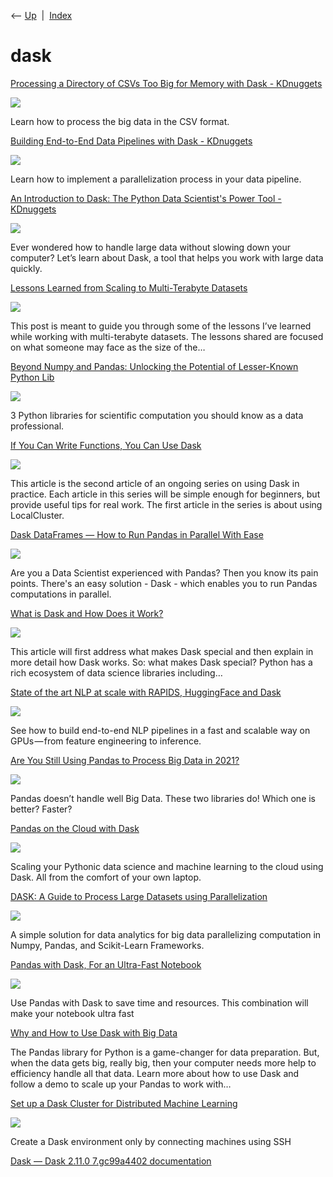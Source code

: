 <div class="nav">

⟵ [Up](index.html)  \|  [Index](index.html)

</div>

# dask

<div class="cards">

<div class="card">

<div class="card-title">

[Processing a Directory of CSVs Too Big for Memory with Dask -
KDnuggets](https://www.kdnuggets.com/processing-a-directory-of-csvs-too-big-for-memory-with-dask)

</div>

<div class="card-image">

[![](https://www.kdnuggets.com/wp-content/uploads/kdn-processing-large-csv-directory-dask.png)](https://www.kdnuggets.com/processing-a-directory-of-csvs-too-big-for-memory-with-dask)

</div>

Learn how to process the big data in the CSV format.

</div>

<div class="card">

<div class="card-title">

[Building End-to-End Data Pipelines with Dask -
KDnuggets](https://www.kdnuggets.com/building-end-to-end-data-pipelines-with-dask)

</div>

<div class="card-image">

[![](https://www.kdnuggets.com/wp-content/uploads/Building-End-to-End-Data-Pipelines-with-Dask_1.png)](https://www.kdnuggets.com/building-end-to-end-data-pipelines-with-dask)

</div>

Learn how to implement a parallelization process in your data pipeline.

</div>

<div class="card">

<div class="card-title">

[An Introduction to Dask: The Python Data Scientist's Power Tool -
KDnuggets](https://www.kdnuggets.com/introduction-dask-python-data-scientist-power-tool)

</div>

<div class="card-image">

[![](https://www.kdnuggets.com/wp-content/uploads/dask_feature_img.jpeg)](https://www.kdnuggets.com/introduction-dask-python-data-scientist-power-tool)

</div>

Ever wondered how to handle large data without slowing down your
computer? Let’s learn about Dask, a tool that helps you work with large
data quickly.

</div>

<div class="card">

<div class="card-title">

[Lessons Learned from Scaling to Multi-Terabyte
Datasets](https://v2thegreat.com/2024/06/19/lessons-learned-from-scaling-to-multi-terabyte-datasets)

</div>

<div class="card-image">

[![](https://v2thegreat.com/wp-content/uploads/2024/06/image-6.png)](https://v2thegreat.com/2024/06/19/lessons-learned-from-scaling-to-multi-terabyte-datasets)

</div>

This post is meant to guide you through some of the lessons I’ve learned
while working with multi-terabyte datasets. The lessons shared are
focused on what someone may face as the size of the…

</div>

<div class="card">

<div class="card-title">

[Beyond Numpy and Pandas: Unlocking the Potential of Lesser-Known Python
Lib](https://www.kdnuggets.com/2023/08/beyond-numpy-pandas-unlocking-potential-lesserknown-python-libraries.html)

</div>

<div class="card-image">

[![](https://www.kdnuggets.com/wp-content/uploads/beyond-numpy-pandas-unlocking-potential-lesserknown-python-libraries_03.jpg)](https://www.kdnuggets.com/2023/08/beyond-numpy-pandas-unlocking-potential-lesserknown-python-libraries.html)

</div>

3 Python libraries for scientific computation you should know as a data
professional.

</div>

<div class="card">

<div class="card-title">

[If You Can Write Functions, You Can Use
Dask](https://www.kdnuggets.com/2021/09/write-functions-use-dask.html)

</div>

<div class="card-image">

[![](https://www.kdnuggets.com/wp-content/uploads/write_functions_use_dask_01.jpg)](https://www.kdnuggets.com/2021/09/write-functions-use-dask.html)

</div>

This article is the second article of an ongoing series on using Dask in
practice. Each article in this series will be simple enough for
beginners, but provide useful tips for real work. The first article in
the series is about using LocalCluster.

</div>

<div class="card">

<div class="card-title">

[Dask DataFrames — How to Run Pandas in Parallel With
Ease](https://towardsdatascience.com/dask-dataframes-how-to-run-pandas-in-parallel-with-ease-b8b1f6b2646b?source=rss----7f60cf5620c9---4)

</div>

<div class="card-image">

[![](https://miro.medium.com/v2/resize:fit:1200/1*WQURO9k08NIsrQ1PkqHhXw.jpeg)](https://towardsdatascience.com/dask-dataframes-how-to-run-pandas-in-parallel-with-ease-b8b1f6b2646b?source=rss----7f60cf5620c9---4)

</div>

Are you a Data Scientist experienced with Pandas? Then you know its pain
points. There's an easy solution - Dask - which enables you to run
Pandas computations in parallel.

</div>

<div class="card">

<div class="card-title">

[What is Dask and How Does it
Work?](https://towardsdatascience.com/what-is-dask-and-how-does-it-work-aa99770a31cf?source=rss----7f60cf5620c9---4)

</div>

<div class="card-image">

[![](https://miro.medium.com/v2/resize:fit:464/1*w5ymtkHv5G6ijnBpdhwXHg.jpeg)](https://towardsdatascience.com/what-is-dask-and-how-does-it-work-aa99770a31cf?source=rss----7f60cf5620c9---4)

</div>

This article will first address what makes Dask special and then explain
in more detail how Dask works. So: what makes Dask special? Python has a
rich ecosystem of data science libraries including…

</div>

<div class="card">

<div class="card-title">

[State of the art NLP at scale with RAPIDS, HuggingFace and
Dask](https://medium.com/rapids-ai/state-of-the-art-nlp-at-scale-with-rapids-huggingface-and-dask-a885c19ce87b)

</div>

<div class="card-image">

[![](https://miro.medium.com/v2/da:true/resize:fit:1200/0*w9WCIHyMuQ9h5Pee)](https://medium.com/rapids-ai/state-of-the-art-nlp-at-scale-with-rapids-huggingface-and-dask-a885c19ce87b)

</div>

See how to build end-to-end NLP pipelines in a fast and scalable way on
GPUs — from feature engineering to inference.

</div>

<div class="card">

<div class="card-title">

[Are You Still Using Pandas to Process Big Data in
2021?](https://link.medium.com/s7elocy8geb)

</div>

<div class="card-image">

[![](https://miro.medium.com/v2/da:true/resize:fit:1200/0*-RQZYqNWKwn34rpy)](https://link.medium.com/s7elocy8geb)

</div>

Pandas doesn’t handle well Big Data. These two libraries do! Which one
is better? Faster?

</div>

<div class="card">

<div class="card-title">

[Pandas on the Cloud with
Dask](https://towardsdatascience.com/pandas-on-the-cloud-with-dask-9451199b0226?source=rss----7f60cf5620c9---4)

</div>

<div class="card-image">

[![](https://miro.medium.com/v2/da:true/resize:fit:1200/0*ZudEZUM97toUkEs7)](https://towardsdatascience.com/pandas-on-the-cloud-with-dask-9451199b0226?source=rss----7f60cf5620c9---4)

</div>

Scaling your Pythonic data science and machine learning to the cloud
using Dask. All from the comfort of your own laptop.

</div>

<div class="card">

<div class="card-title">

[DASK: A Guide to Process Large Datasets using
Parallelization](https://towardsdatascience.com/dask-a-guide-to-process-large-datasets-using-parallelization-c5554889abdb?source=rss----7f60cf5620c9---4)

</div>

<div class="card-image">

[![](https://miro.medium.com/v2/resize:fit:1200/1*dhuwE1Emvy-N66NPjgiCCg.jpeg)](https://towardsdatascience.com/dask-a-guide-to-process-large-datasets-using-parallelization-c5554889abdb?source=rss----7f60cf5620c9---4)

</div>

A simple solution for data analytics for big data parallelizing
computation in Numpy, Pandas, and Scikit-Learn Frameworks.

</div>

<div class="card">

<div class="card-title">

[Pandas with Dask, For an Ultra-Fast
Notebook](https://towardsdatascience.com/pandas-with-dask-for-an-ultra-fast-notebook-e2621c3769f?source=rss----7f60cf5620c9---4)

</div>

<div class="card-image">

[![](https://miro.medium.com/v2/resize:fit:1200/1*iKZzj7wohpQUXqVAYQBV6w.jpeg)](https://towardsdatascience.com/pandas-with-dask-for-an-ultra-fast-notebook-e2621c3769f?source=rss----7f60cf5620c9---4)

</div>

Use Pandas with Dask to save time and resources. This combination will
make your notebook ultra fast

</div>

<div class="card">

<div class="card-title">

[Why and How to Use Dask with Big
Data](https://www.kdnuggets.com/2020/04/dask-big-data.html)

</div>

The Pandas library for Python is a game-changer for data preparation.
But, when the data gets big, really big, then your computer needs more
help to efficiency handle all that data. Learn more about how to use
Dask and follow a demo to scale up your Pandas to work with…

</div>

<div class="card">

<div class="card-title">

[Set up a Dask Cluster for Distributed Machine
Learning](https://towardsdatascience.com/set-up-a-dask-cluster-for-distributed-machine-learning-31f587b1b553?source=rss----7f60cf5620c9---4)

</div>

<div class="card-image">

[![](https://miro.medium.com/v2/resize:fit:1200/1*G0ih5zREEeilFrToRrQ0zQ.jpeg)](https://towardsdatascience.com/set-up-a-dask-cluster-for-distributed-machine-learning-31f587b1b553?source=rss----7f60cf5620c9---4)

</div>

Create a Dask environment only by connecting machines using SSH

</div>

<div class="card">

<div class="card-title">

[Dask — Dask 2.11.0 7.gc99a4402
documentation](https://docs.dask.org/en/latest)

</div>

</div>

</div>
